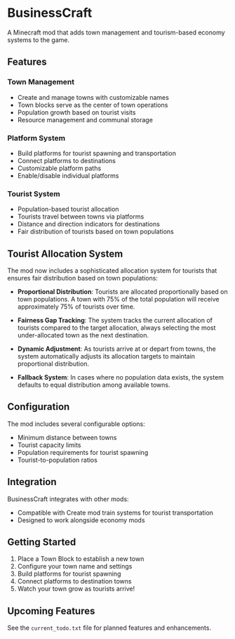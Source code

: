 # BusinessCraft

A Minecraft mod that adds town management and tourism-based economy systems to the game.

## Features

### Town Management
- Create and manage towns with customizable names
- Town blocks serve as the center of town operations
- Population growth based on tourist visits
- Resource management and communal storage

### Platform System
- Build platforms for tourist spawning and transportation
- Connect platforms to destinations
- Customizable platform paths
- Enable/disable individual platforms

### Tourist System
- Population-based tourist allocation
- Tourists travel between towns via platforms
- Distance and direction indicators for destinations
- Fair distribution of tourists based on town populations

## Tourist Allocation System

The mod now includes a sophisticated allocation system for tourists that ensures fair distribution based on town populations:

- **Proportional Distribution**: Tourists are allocated proportionally based on town populations. A town with 75% of the total population will receive approximately 75% of tourists over time.

- **Fairness Gap Tracking**: The system tracks the current allocation of tourists compared to the target allocation, always selecting the most under-allocated town as the next destination.

- **Dynamic Adjustment**: As tourists arrive at or depart from towns, the system automatically adjusts its allocation targets to maintain proportional distribution.

- **Fallback System**: In cases where no population data exists, the system defaults to equal distribution among available towns.

## Configuration

The mod includes several configurable options:
- Minimum distance between towns
- Tourist capacity limits
- Population requirements for tourist spawning
- Tourist-to-population ratios

## Integration

BusinessCraft integrates with other mods:
- Compatible with Create mod train systems for tourist transportation
- Designed to work alongside economy mods

## Getting Started

1. Place a Town Block to establish a new town
2. Configure your town name and settings
3. Build platforms for tourist spawning
4. Connect platforms to destination towns
5. Watch your town grow as tourists arrive!

## Upcoming Features

See the `current_todo.txt` file for planned features and enhancements. 